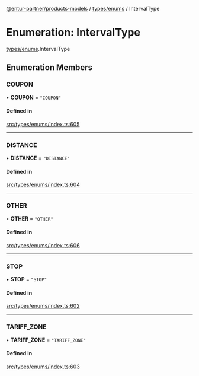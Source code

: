 [@entur-partner/products-models](../README.md) / [types/enums](../modules/types_enums.md) / IntervalType

# Enumeration: IntervalType

[types/enums](../modules/types_enums.md).IntervalType

## Enumeration Members

### COUPON

• **COUPON** = ``"COUPON"``

#### Defined in

[src/types/enums/index.ts:605](https://github.com/entur/products-models/blob/main/src/types/enums/index.ts#L605)

___

### DISTANCE

• **DISTANCE** = ``"DISTANCE"``

#### Defined in

[src/types/enums/index.ts:604](https://github.com/entur/products-models/blob/main/src/types/enums/index.ts#L604)

___

### OTHER

• **OTHER** = ``"OTHER"``

#### Defined in

[src/types/enums/index.ts:606](https://github.com/entur/products-models/blob/main/src/types/enums/index.ts#L606)

___

### STOP

• **STOP** = ``"STOP"``

#### Defined in

[src/types/enums/index.ts:602](https://github.com/entur/products-models/blob/main/src/types/enums/index.ts#L602)

___

### TARIFF\_ZONE

• **TARIFF\_ZONE** = ``"TARIFF_ZONE"``

#### Defined in

[src/types/enums/index.ts:603](https://github.com/entur/products-models/blob/main/src/types/enums/index.ts#L603)
